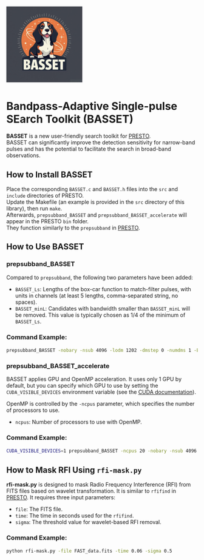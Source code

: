 # <img src="BASSET_logo.png" width="200" />
# Bandpass-Adaptive Single-pulse SEarch Toolkit (BASSET)

**BASSET** is a new user-friendly search toolkit for [PRESTO](https://github.com/scottransom/presto).  
BASSET can significantly improve the detection sensitivity for narrow-band pulses and has the potential to facilitate the search in broad-band observations.

## How to Install BASSET

Place the corresponding `BASSET.c` and `BASSET.h` files into the `src` and `include` directories of PRESTO.  
Update the Makefile (an example is provided in the `src` directory of this library), then run `make`.  
Afterwards, `prepsubband_BASSET` and `prepsubband_BASSET_accelerate` will appear in the PRESTO `bin` folder.  
They function similarly to the `prepsubband` in [PRESTO](https://github.com/scottransom/presto).

## How to Use BASSET

### prepsubband_BASSET

Compared to `prepsubband`, the following two parameters have been added:

- `BASSET_Ls`: Lengths of the box-car function to match-filter pulses, with units in channels (at least 5 lengths, comma-separated string, no spaces).
- `BASSET_minL`: Candidates with bandwidth smaller than `BASSET_minL` will be removed. This value is typically chosen as 1/4 of the minimum of `BASSET_Ls`.

### Command Example:
```bash
prepsubband_BASSET -nobary -nsub 4096 -lodm 1202 -dmstep 0 -numdms 1 -BASSET_minL 100 -BASSET_Ls 100,200,300,400,500,600,800,1000,1200,1400,1600,1800,2000 -ignorechan 0:16,690:837,1420:1450,2775:2855,3800:3970 -o FAST_data.fits FAST_data.fits
```

### prepsubband_BASSET_accelerate

BASSET applies GPU and OpenMP acceleration. It uses only 1 GPU by default, but you can specify which GPU to use by setting the `CUDA_VISIBLE_DEVICES` environment variable (see the [CUDA documentation](https://developer.nvidia.com/cuda-toolkit)).

OpenMP is controlled by the `-ncpus` parameter, which specifies the number of processors to use.

- `ncpus`: Number of processors to use with OpenMP.

### Command Example:
```bash
CUDA_VISIBLE_DEVICES=1 prepsubband_BASSET -ncpus 20 -nobary -nsub 4096 -lodm 1202 -dmstep 0 -numdms 1 -BASSET_minL 100 -BASSET_Ls 100,200,300,400,500,600,800,1000,1200,1400,1600,1800,2000 -ignorechan 0:16,690:837,1420:1450,2775:2855,3800:3970 -o FAST_data.fits FAST_data.fits
```

## How to Mask RFI Using `rfi-mask.py`

**rfi-mask.py** is designed to mask Radio Frequency Interference (RFI) from FITS files based on wavelet transformation. It is similar to `rfifind` in [PRESTO](https://github.com/scottransom/presto). It requires three input parameters:

- `file`: The FITS file.
- `time`: The time in seconds used for the `rfifind`.
- `sigma`: The threshold value for wavelet-based RFI removal.

### Command Example:

```bash
python rfi-mask.py -file FAST_data.fits -time 0.06 -sigma 0.5
```
